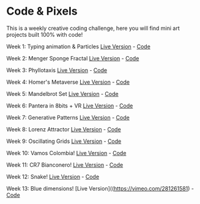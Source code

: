 # Code & Pixels

This is a weekly creative coding challenge, here you will find mini art projects built 100% with code!

Week 1: Typing animation & Particles [Live Version](https://fcor.github.io/typing-animation) - [Code](https://github.com/fcor/codeandpixels/tree/master/Challenges/Week%201%20-%20SVG%20Animation)

Week 2: Menger Sponge Fractal [Live Version](https://www.instagram.com/p/Biei-q8gzGf/?taken-by=fabiojcortes) - [Code](https://github.com/fcor/codeandpixels/tree/master/Challenges/Week%202%20-%20Menger%20Sponge%20Fractal)

Week 3: Phyllotaxis [Live Version](https://www.instagram.com/p/BiwvZVqn1iR/?taken-by=fabiojcortes) - [Code](https://github.com/fcor/codeandpixels/tree/master/Challenges/Week%203%20-%20Phyllotaxis)

Week 4: Homer's Metaverse [Live Version](https://truthful-winter.surge.sh/) - [Code](https://github.com/fcor/codeandpixels/tree/master/Challenges/Week%204%20-%20Homer's%20Metaverse)

Week 5: Mandelbrot Set [Live Version](https://www.instagram.com/p/BjUjTUOHRu0/?taken-by=fabiojcortes) - [Code](https://github.com/fcor/codeandpixels/tree/master/Challenges/Week%205%20-%20Mandelbrot%20Set)

Week 6: Pantera in 8bits + VR [Live Version](https://www.instagram.com/p/BjqS3MKnnCh/?taken-by=fabiojcortes) - [Code](https://github.com/fcor/codeandpixels/tree/master/Challenges/Week%206%20-%20Pantera%20in%208%20Bits%20%2B%20VR)

Week 7: Generative Patterns [Live Version](https://www.instagram.com/p/Bj4oDhbHfXb/?taken-by=fabiojcortes) - [Code](https://github.com/fcor/codeandpixels/tree/master/Challenges/Week%207%20-%20Generative%20Patterns)

Week 8: Lorenz Attractor [Live Version](https://vimeo.com/275884408) - [Code](https://github.com/fcor/codeandpixels/tree/master/Challenges/Week%208%20-%20Lorenz%20Attractor)

Week 9: Oscillating Grids [Live Version](https://vimeo.com/277137774) - [Code](https://github.com/fcor/codeandpixels/tree/master/Challenges/Week%209%20-%20Oscillating%20grids)

Week 10: Vamos Colombia! [Live Version](https://vimeo.com/278198433) - [Code](https://github.com/fcor/codeandpixels/tree/master/Challenges/Week%2010%20-%20Vamos%20Colombia)

Week 11: CR7 Bianconero! [Live Version](https://vimeo.com/279495315) - [Code](https://github.com/fcor/codeandpixels/tree/master/Challenges/Week%2011%20-%20CR7%20Bianconero)

Week 12: Snake! [Live Version](https://fcor.github.io/snake) - [Code](https://github.com/fcor/codeandpixels/tree/master/Challenges/Week%2012%20-%20Snake)

Week 13: Blue dimensions! [Live Version]((https://vimeo.com/281261581) - [Code](https://github.com/fcor/codeandpixels/tree/master/Challenges/Week%2012%20-%20Blue%20dimensions)
